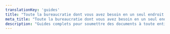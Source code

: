 ```yaml
---
translationKey: 'guides'
title: "Toute la bureaucratie dont vous avez besoin en un seul endroit pour un accès facile et une efficacité"
meta_title: "Toute la bureaucratie dont vous avez besoin en un seul endroit pour un accès facile et une efficacité"
description: "Guides complets pour soumettre des documents à toute entité dans le monde, garantissant une navigation facile et précise des procédures internationales."
---
```

